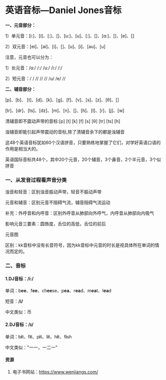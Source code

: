 # 英语音标—Daniel Jones音标

**一、元音部分：**

1）单元音：[i:]、[i]、[:]、[]、[u:]、[u]、[:]、[]、[ɑ:]、[]、[e]、[]

2）双元音：[ei]、[ai]、[i]、[]、[u]、[i]、[au]、[u]

注意，元音也可以分为：

1）长元音：/ɑ:/ /:/ /u:/ /i:/ /:/

2）短元音：/ / // // // /u/ /e/ //

**二、辅音部分：**

[p]、[b]、 [t]、[d]、[k]、[g]、[f]、[v]、[s]、[z]、[θ]、[]

[tr]、[dr]、[ts]、[dz]、[m]、[n]、[]、[h]、[l]、[r]、[j]、[w]

清辅音即不震动声带的音标:[p] [t] [k] [f] [s] [θ] [tr] [ts] [h]

浊辅音即能引起声带震动的音标,除了清辅音余下的都是浊辅音

这48个英语音标犹如60个汉语拼音，只要熟练地掌握了它们，对学好英语口语的作用是相当大的。

英语国际音标共48个，其中20个元音，20个辅音，3个鼻音，2个半元音，3个似拼音

### 一、从发音过程看声音分类

浊音和轻音：区别浊音振动声带，轻音不振动声带

元音和辅音：区别元音不阻碍气流，辅音阻碍气流运动

补充：外呼音和内呼音：区别外呼音从肺部向外呼气，内呼音从肺部向内吸气

影响元音三要素：圆唇度，舌位的高低，舌位的前后

元音图

区别：kk音标中没有长音符号，因为kk音标中元音的时长是视具体所在单词的情况而定的。

### 二、音标

#### 1.DJ音标：/i:/

单词：b**ee**、f**ee**、ch**ee**se、p**ea**、r**ea**d、m**ea**t、l**ea**d

短音：**/i/**

中文类似：币

#### 2.DJ音标：/ɪ/

单词：b**i**t、f**i**t、p**i**t、l**i**t、h**i**t、f**i**sh

中文类似："一一，一二一"





#### 资源

1. 电子书网站：https://www.wenjiangs.com/

